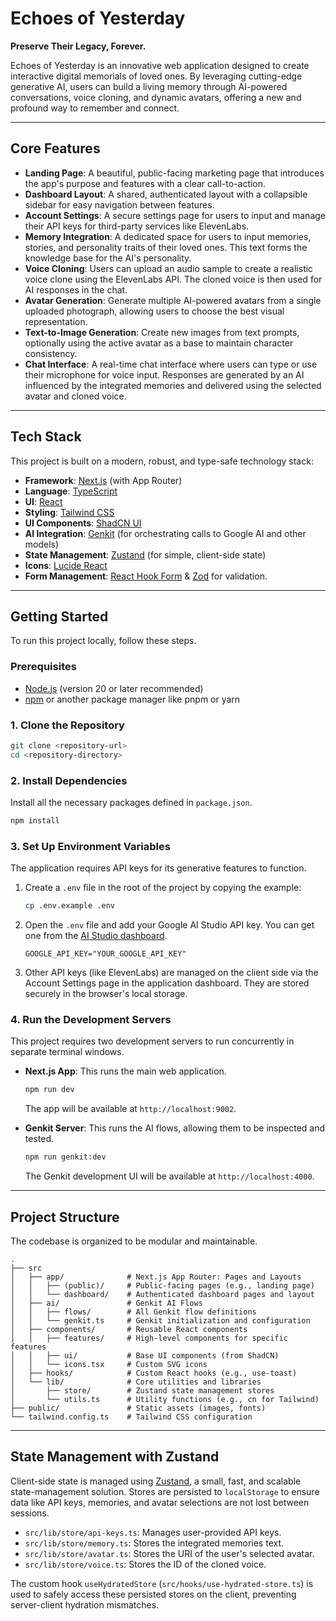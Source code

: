 # Echoes of Yesterday

**Preserve Their Legacy, Forever.**

Echoes of Yesterday is an innovative web application designed to create interactive digital memorials of loved ones. By leveraging cutting-edge generative AI, users can build a living memory through AI-powered conversations, voice cloning, and dynamic avatars, offering a new and profound way to remember and connect.

---

## Core Features

- **Landing Page**: A beautiful, public-facing marketing page that introduces the app's purpose and features with a clear call-to-action.
- **Dashboard Layout**: A shared, authenticated layout with a collapsible sidebar for easy navigation between features.
- **Account Settings**: A secure settings page for users to input and manage their API keys for third-party services like ElevenLabs.
- **Memory Integration**: A dedicated space for users to input memories, stories, and personality traits of their loved ones. This text forms the knowledge base for the AI's personality.
- **Voice Cloning**: Users can upload an audio sample to create a realistic voice clone using the ElevenLabs API. The cloned voice is then used for AI responses in the chat.
- **Avatar Generation**: Generate multiple AI-powered avatars from a single uploaded photograph, allowing users to choose the best visual representation.
- **Text-to-Image Generation**: Create new images from text prompts, optionally using the active avatar as a base to maintain character consistency.
- **Chat Interface**: A real-time chat interface where users can type or use their microphone for voice input. Responses are generated by an AI influenced by the integrated memories and delivered using the selected avatar and cloned voice.

---

## Tech Stack

This project is built on a modern, robust, and type-safe technology stack:

- **Framework**: [Next.js](https://nextjs.org/) (with App Router)
- **Language**: [TypeScript](https://www.typescriptlang.org/)
- **UI**: [React](https://react.dev/)
- **Styling**: [Tailwind CSS](https://tailwindcss.com/)
- **UI Components**: [ShadCN UI](https://ui.shadcn.com/)
- **AI Integration**: [Genkit](https://firebase.google.com/docs/genkit) (for orchestrating calls to Google AI and other models)
- **State Management**: [Zustand](https://zustand-demo.pmnd.rs/) (for simple, client-side state)
- **Icons**: [Lucide React](https://lucide.dev/)
- **Form Management**: [React Hook Form](https://react-hook-form.com/) & [Zod](https://zod.dev/) for validation.

---

## Getting Started

To run this project locally, follow these steps.

### Prerequisites

- [Node.js](https://nodejs.org/en) (version 20 or later recommended)
- [npm](https://www.npmjs.com/) or another package manager like pnpm or yarn

### 1. Clone the Repository

```bash
git clone <repository-url>
cd <repository-directory>
```

### 2. Install Dependencies

Install all the necessary packages defined in `package.json`.

```bash
npm install
```

### 3. Set Up Environment Variables

The application requires API keys for its generative features to function.

1.  Create a `.env` file in the root of the project by copying the example:
    ```bash
    cp .env.example .env
    ```
2.  Open the `.env` file and add your Google AI Studio API key. You can get one from the [AI Studio dashboard](https://aistudio.google.com/app/apikey).
    ```.env
    GOOGLE_API_KEY="YOUR_GOOGLE_API_KEY"
    ```
3.  Other API keys (like ElevenLabs) are managed on the client side via the Account Settings page in the application dashboard. They are stored securely in the browser's local storage.

### 4. Run the Development Servers

This project requires two development servers to run concurrently in separate terminal windows.

- **Next.js App**: This runs the main web application.
  ```bash
  npm run dev
  ```
  The app will be available at `http://localhost:9002`.

- **Genkit Server**: This runs the AI flows, allowing them to be inspected and tested.
  ```bash
  npm run genkit:dev
  ```
  The Genkit development UI will be available at `http://localhost:4000`.

---

## Project Structure

The codebase is organized to be modular and maintainable.

```
.
├── src
│   ├── app/              # Next.js App Router: Pages and Layouts
│   │   ├── (public)/     # Public-facing pages (e.g., landing page)
│   │   └── dashboard/    # Authenticated dashboard pages and layout
│   ├── ai/               # Genkit AI Flows
│   │   ├── flows/        # All Genkit flow definitions
│   │   └── genkit.ts     # Genkit initialization and configuration
│   ├── components/       # Reusable React components
│   │   ├── features/     # High-level components for specific features
│   │   ├── ui/           # Base UI components (from ShadCN)
│   │   └── icons.tsx     # Custom SVG icons
│   ├── hooks/            # Custom React hooks (e.g., use-toast)
│   └── lib/              # Core utilities and libraries
│       ├── store/        # Zustand state management stores
│       └── utils.ts      # Utility functions (e.g., cn for Tailwind)
├── public/               # Static assets (images, fonts)
└── tailwind.config.ts    # Tailwind CSS configuration
```

---

## State Management with Zustand

Client-side state is managed using [Zustand](https://github.com/pmndrs/zustand), a small, fast, and scalable state-management solution. Stores are persisted to `localStorage` to ensure data like API keys, memories, and avatar selections are not lost between sessions.

- `src/lib/store/api-keys.ts`: Manages user-provided API keys.
- `src/lib/store/memory.ts`: Stores the integrated memories text.
- `src/lib/store/avatar.ts`: Stores the URI of the user's selected avatar.
- `src/lib/store/voice.ts`: Stores the ID of the cloned voice.

The custom hook `useHydratedStore` (`src/hooks/use-hydrated-store.ts`) is used to safely access these persisted stores on the client, preventing server-client hydration mismatches.
